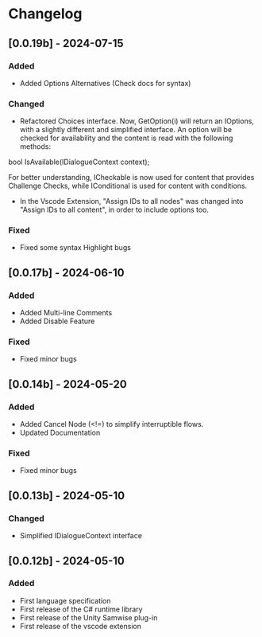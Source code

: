 # Changelog

## [0.0.19b] - 2024-07-15

### Added
- Added Options Alternatives (Check docs for syntax)

### Changed
- Refactored Choices interface. Now, GetOption(i) will return an IOptions, with a slightly different and simplified interface.
An option will be checked for availability and the content is read with the following methods:

bool IsAvailable(IDialogueContext context);

For better understanding, ICheckable is now used for content that provides Challenge Checks, while IConditional is used for content with conditions.

- In the Vscode Extension, "Assign IDs to all nodes" was changed into "Assign IDs to all content", in order to include options too.

### Fixed
- Fixed some syntax Highlight bugs

## [0.0.17b] - 2024-06-10

### Added
- Added Multi-line Comments
- Added Disable Feature

### Fixed
- Fixed minor bugs

## [0.0.14b] - 2024-05-20

### Added
- Added Cancel Node (<!=) to simplify interruptible flows.
- Updated Documentation

### Fixed
- Fixed minor bugs

## [0.0.13b] - 2024-05-10

### Changed
- Simplified IDialogueContext interface

## [0.0.12b] - 2024-05-10

### Added

- First language specification
- First release of the C# runtime library
- First release of the Unity Samwise plug-in
- First release of the vscode extension

<!--
# Changelog Format

```
## [_._._] - YYYY-MM-DD

### Added

### Fixed

### Changed

### Removed
```
-->